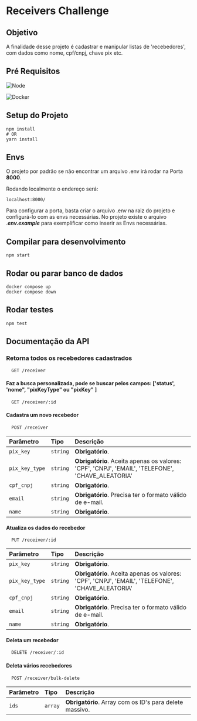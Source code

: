 # Receivers Challenge

## Objetivo

A finalidade desse projeto é cadastrar e manipular listas de 'recebedores', com dados como nome, cpf/cnpj, chave pix etc.

## Pré Requisitos

![Node](https://img.shields.io/badge/Node-19.7.0-brightgreen)

![Docker](https://img.shields.io/badge/Docker-2CA5E0?style=for-the-badge&logo=docker&logoColor=white)


## Setup do Projeto

``` 
npm install
# OR
yarn install
```

## Envs

O projeto por padrão se não encontrar um arquivo .env irá rodar na Porta **8000**.

Rodando localmente o endereço será:

```http
localhost:8000/
```

Para configurar a porta, basta criar o arquivo .env na raiz do projeto e configurá-lo com as envs necessárias. No projeto existe o arquivo .***env.example*** para exemplificar como inserir as Envs necessárias.

## Compilar para desenvolvimento
```
npm start
```

## Rodar ou parar banco de dados
```
docker compose up 
docker compose down
```

## Rodar testes
```
npm test
```


## Documentação da API

### Retorna todos os recebedores cadastrados
```http
  GET /receiver
```

#### Faz a busca personalizada, pode se buscar pelos campos: ['status', 'nome", "pixKeyType" ou "pixKey" ] 

```http
  GET /receiver/:id
```

#### Cadastra um novo recebedor

```http
  POST /receiver
```
| Parâmetro   | Tipo       | Descrição                                   |
| :---------- | :--------- | :------------------------------------------ |
| `pix_key`      | `string` | **Obrigatório**.  |
| `pix_key_type`      | `string` | **Obrigatório**. Aceita apenas os valores: 'CPF', 'CNPJ', 'EMAIL', 'TELEFONE', 'CHAVE_ALEATORIA'   |
| `cpf_cnpj`      | `string` | **Obrigatório**.  |
| `email`      | `string` | **Obrigatório**. Precisa ter o formato válido de e-mail. |
| `name`      | `string` | **Obrigatório**.  |


#### Atualiza os dados do recebedor
```http
  PUT /receiver/:id
```

| Parâmetro   | Tipo       | Descrição                                   |
| :---------- | :--------- | :------------------------------------------ |
| `pix_key`      | `string` | **Obrigatório**.  |
| `pix_key_type`      | `string` | **Obrigatório**. Aceita apenas os valores: 'CPF', 'CNPJ', 'EMAIL', 'TELEFONE', 'CHAVE_ALEATORIA'   |
| `cpf_cnpj`      | `string` | **Obrigatório**.  |
| `email`      | `string` | **Obrigatório**. Precisa ter o formato válido de e-mail. |
| `name`      | `string` | **Obrigatório**.  |


#### Deleta um recebedor 

```http
  DELETE /receiver/:id
```

#### Deleta vários recebedores
```http
  POST /receiver/bulk-delete
```

| Parâmetro   | Tipo       | Descrição                                   |
| :---------- | :--------- | :------------------------------------------ |
| `ids`      | `array` | **Obrigatório**. Array com os ID's para delete massivo.  |